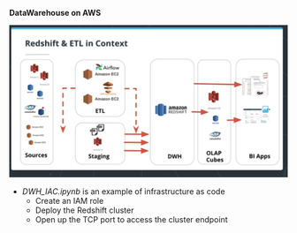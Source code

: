 **DataWarehouse on AWS**

![alt text](images/Redshift_ETL.png?raw=true)

* *DWH_IAC.ipynb* is an example of infrastructure as code
  * Create an IAM role
  * Deploy the Redshift cluster
  * Open up the TCP port to access the cluster endpoint
